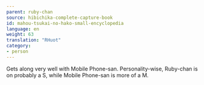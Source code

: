 ```yaml
---
parent: ruby-chan
source: hibichika-complete-capture-book
id: mahou-tsukai-no-hako-small-encyclopedia
language: en
weight: 63
translation: "RHuot"
category:
- person
---
```


Gets along very well with Mobile Phone-san. Personality-wise, Ruby-chan is on probably a S, while Mobile Phone-san is more of a M.
